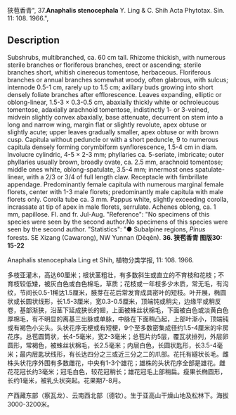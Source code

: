 狭苞香青",
37.**Anaphalis stenocephala** Y. Ling & C. Shih Acta Phytotax. Sin. 11: 108. 1966.",

## Description
Subshrubs, multibranched, ca. 60 cm tall. Rhizome thickish, with numerous sterile branches or floriferous branches, erect or ascending; sterile branches short, whitish cinereous tomentose, herbaceous. Floriferous branches or annual branches somewhat woody, often glabrous, with sulcus; internode 0.5-1 cm, rarely up to 1.5 cm; axillary buds growing into short densely foliate branches after efflorescence. Leaves expanding, elliptic or oblong-linear, 1.5-3 × 0.3-0.5 cm, abaxially thickly white or ochroleucous tomentose, adaxially arachnoid tomentose, indistinctly 1- or 3-veined, midvein slightly convex abaxially, base attenuate, decurrent on stem into a long and narrow wing, margin flat or slightly revolute, apex obtuse or slightly acute; upper leaves gradually smaller, apex obtuse or with brown cusp. Capitula without peduncle or with a short peduncle, 9 to numerous capitula densely forming corymbiform synflorescence, 1.5-4 cm in diam. Involucre cylindric, 4-5 × 2-3 mm; phyllaries ca. 5-seriate, imbricate; outer phyllaries usually brown, broadly ovate, ca. 2.5 mm, arachnoid tomentose; middle ones white, oblong-spatulate, 3.5-4 mm; innermost ones spatulate-linear, with a 2/3 or 3/4 of full length claw. Receptacle with fimbrillate appendage. Predominantly female capitula with numerous marginal female florets, center with 1-3 male florets; predominantly male capitula with male florets only. Corolla tube ca. 3 mm. Pappus white, slightly exceeding corolla, incrassate at tip of apex in male florets, serrulate. Achenes oblong, ca. 1 mm, papillose. Fl. and fr. Jul-Aug.
  "Reference": "No specimens of this species were seen by the second author.No specimens of this species were seen by the second author.
  "Statistics": "● Subalpine regions, *Pinus* forests. SE Xizang (Cawarong), NW Yunnan (Dêqên).
**36. 狭苞香青 图版30: 15-22**

Anaphalis stenocephala Ling et Shih, 植物分类学报, 11: 108. 1966.

多枝亚灌木，高达60厘米；根状茎粗壮，有多数斜生或直立的不育枝和花枝；不育枝较低矮，被灰白色或白色棉毛，草质；花枝或一年枝多少木质，常无毛，有沟纹，节间长0.5-1稀达1.5厘米，腋芽在花后常发育成具密叶的短枝。叶开展，椭圆状或长圆状线形，长1.5-3厘米，宽0.3-0.5厘米，顶端钝或稍尖，边缘平或稍反卷，基部渐狭，沿茎下延成狭长的翅，上面被蛛丝状棉毛，下面被白色或淡黄白色厚棉毛，有不明显的离基三出脉或单脉，中脉在下面稍凸起，上部叶渐小，顶端钝或有褐色小尖头。头状花序无梗或有短梗，9个至多数密集成径约1.5-4厘米的伞房花序。总苞圆筒状，长4-5毫米，宽2-3毫米；总苞片约5层，覆瓦状排列，外层卵圆形，常褐色，被蛛丝状棉毛，长2.5毫米；内层白色，长圆状匙形，长3.5-4毫米；最内层匙状线形，有长达四分之三或近三分之二的爪部。花托有繸状长毛。雌株头状花序外围有多数雌花，中央有1-3个雄花；雄株的头状花序全部是雄花。雌花花冠长约3毫米；冠毛白色，较花冠稍长；雄花冠毛上部稍扁。瘦果长椭圆形，长约1毫米，被乳头状突起。花果期7-8月。

产西藏东部（察瓦龙）、云南西北部（德钦）。生于亚高山干燥山地及松林下。海拔3000-3200米。
